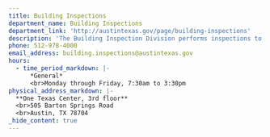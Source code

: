 ```yaml
---
title: Building Inspections
department_name: Building Inspections
department_link: 'http://austintexas.gov/page/building-inspections'
description: 'The Building Inspection Division performs inspections to ensure construction is in compliance with applicable Building, Electrical, Plumbing, Mechanical, Energy and Zoning Codes for the benefit and safety of everyone.'
phone: 512-978-4000
email_address: building.inspections@austintexas.gov
hours:
  - time_period_markdown: |-
      *General*
      <br>Monday through Friday, 7:30am to 3:30pm
physical_address_markdown: |-
  **One Texas Center, 3rd floor**
  <br>505 Barton Springs Road
  <br>Austin, TX 78704
_hide_content: true
---
```

